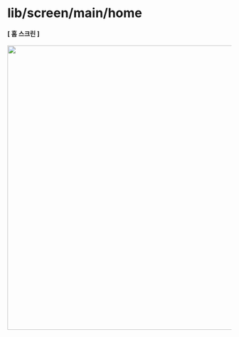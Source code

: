 # lib/screen/main/home

<b>[ 홈 스크린 ]</b>
<br />
<br />
<img src="https://github.com/team-ilpalsam/Flutter_DaelimMarket/blob/main/readme/main/home.gif" width="auto" height="640px">
